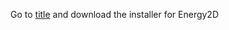 Go to 	[title](https://energy.concord.org/energy2d/#:~:text=Based%20on%20computational%20physics%2C%20Energy2D,their%20coupling%20with%20particle%20dynamics) and download the installer for Energy2D
